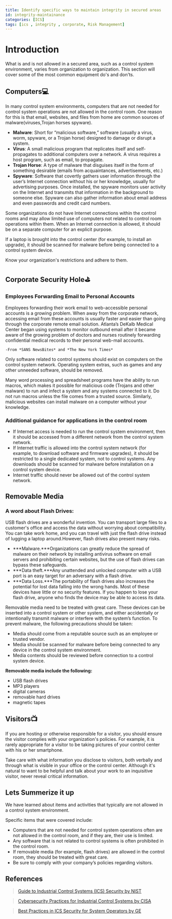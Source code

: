```yaml
---
title: Identify specific ways to maintain integrity in secured areas
id: integrity-maintainance
categories: [ICS]
tags: [ics , integrity , corporate, Risk Management] 
---
```




# Introduction

What is and is not allowed in a secured area, such as a control system environment, varies from organization to organization. This section will cover some of the most common equipment do's and don'ts.

## Computers💻

In many control system environments, computers that are not needed for control system operations are not allowed in the control room. One reason for this is that email, websites, and files from home are common sources of malware(viruses,Trojan horses spyware).

- **Malware**: Short for “malicious software,” software (usually a virus, worm, spyware, or a Trojan horse) designed to damage or disrupt a system.
- **Virus**: A small malicious program that replicates itself and self-propagates to additional computers over a network. A virus requires a host program, such as email, to propagate.
- **Trojan Horse**: A type of malware that disguises itself in the form of something desirable (emails from acquaintances, advertisements, etc.)
- **Spyware**: Software that covertly gathers user information through the user’s Internet connection without his or her knowledge, usually for advertising purposes. Once installed, the spyware monitors user activity on the Internet and transmits that information in the background to someone else. Spyware can also gather information about email address and even passwords and credit card numbers.

Some organizations do not have Internet connections within the control rooms and may allow limited use of computers not related to control room operations within them. When an Internet connection is allowed, it should be on a separate computer for an explicit purpose.

If a laptop is brought into the control center (for example, to install an upgrade), it should be scanned for malware before being connected to a control system device.

Know your organization's restrictions and adhere to them.

## Corporate Security Hole⛳

### Employees Forwarding Email to Personal Accounts

Employees forwarding their work email to web-accessible personal accounts is a growing problem. When away from the corporate network, accessing email from these accounts is usually faster and easier than going through the corporate remote email solution. Atlanta’s DeKalb Medical Center began using systems to monitor outbound email after it became aware of the growing problem of doctors and nurses routinely forwarding confidential medical records to their personal web-mail accounts.

    -From *SANS NewsBites* and *The New York Times*

Only software related to control systems should exist on computers on the control system network. Operating system extras, such as games and any other unneeded software, should be removed.

Many word processing and spreadsheet programs have the ability to run macros, which makes it possible for malicious code (Trojans and other malware) to run and infect a system and any systems connected to it. Do not run macros unless the file comes from a trusted source. Similarly, malicious websites can install malware on a computer without your knowledge.

### Additional guidance for applications in the control room

- If Internet access is needed to run the control system environment, then it should be accessed from a different network from the control system network.
- If Internet traffic is allowed into the control system network (for example, to download software and firmware upgrades), it should be restricted to a single dedicated system, not to control systems. Any downloads should be scanned for malware before installation on a control system device.
- Internet traffic should never be allowed out of the control system network.

## Removable Media

### A word about Flash Drives:

USB flash drives are a wonderful invention. You can transport large files to a customer's office and access the data without worrying about compatibility. You can take work home, and you can travel with just the flash drive instead of lugging a laptop around.However, flash drives also present many risks.

- ***Malware.***Organizations can greatly reduce the spread of malware on their network by installing antivirus software on email servers and prohibiting certain websites, but the use of flash drives can bypass these safeguards.
- ***Data theft.***Any unattended and unlocked computer with a USB port is an easy target for an adversary with a flash drive.
- ***Data Loss.***The portability of flash drives also increases the potential for lost data falling into the wrong hands. Most of these devices have little or no security features. If you happen to lose your flash drive, anyone who finds the device may be able to access its data.

Removable media need to be treated with great care. These devices can be inserted into a control system or other system, and either accidentally or intentionally transmit malware or interfere with the system’s function. To prevent malware, the following precautions should be taken:

- Media should come from a reputable source such as an employee or trusted vendor.
- Media should be scanned for malware before being connected to any device in the control system environment.
- Media contents should be reviewed before connection to a control system device.

**Removable media include the following:**

- USB flash drives
- MP3 players
- digital cameras
- removable hard drives
- magnetic tapes

## Visitors📺

If you are hosting or otherwise responsible for a visitor, you should ensure the visitor complies with your organization's policies. For example, it is rarely appropriate for a visitor to be taking pictures of your control center with his or her smartphone.

Take care with what information you disclose to visitors, both verbally and through what is visible in your office or the control center. Although it's natural to want to be helpful and talk about your work to an inquisitive visitor, never reveal critical information.

## Lets Summerize it up 

We have learned about items and activities that typically are not allowed in a control system environment.

Specific items that were covered include:

- Computers that are not needed for control system operations often are not allowed in the control room, and if they are, their use is limited.
- Any software that is not related to control systems is often prohibited in the control room.
- If removable media (for example, flash drives) are allowed in the control room, they should be treated with great care.
- Be sure to comply with your company’s policies regarding visitors.

## References

> [Guide to Industrial Control Systems (ICS) Security by NIST](https://nvlpubs.nist.gov/nistpubs/SpecialPublications/NIST.SP.800-82r2.pdf)

> [Cybersecurity Practices for Industrial Control Systems by CISA](https://www.cisa.gov/sites/default/files/publications/Cybersecurity_Best_Practices_for_Industrial_Control_Systems.pdf)

> [Best Practices in ICS Security for System Operators by GE](https://www.ge.com/digital/sites/default/files/download_assets/best-practices-in-ics-security-for-system-operators-whitepaper.pdf)